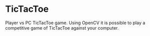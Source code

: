 # TicTacToe

Player vs PC TicTacToe game. Using OpenCV it is possible to play a competitive game of TicTacToe against your computer.
